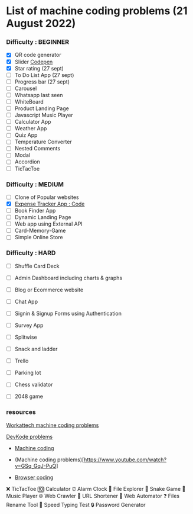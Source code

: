
# List of machine coding problems (21 August 2022)

### Difficulty : BEGINNER

- [x]   QR code generator
- [x]   Slider [Codepen](https://codepen.io/pujarini/pen/YzaoNdg)
- [x]  Star rating (27 sept)
- [ ]  To Do List App (27 sept)
- [ ]  Progress bar (27 sept)
- [ ]  Carousel
- [ ]  Whatsapp last seen
- [ ]  WhiteBoard
- [ ]  Product Landing Page
- [ ]  Javascript Music Player
- [ ] Calculator App
- [ ]  Weather App
- [ ]  Quiz App
- [ ]  Temperature Converter
- [ ]  Nested Comments
- [ ]  Modal
- [ ]  Accordion
- [ ]  TicTacToe

### Difficulty : MEDIUM
- [ ] Clone of Popular websites
- [x] [Expense Tracker App : Code](https://github.com/Pujarini/js-expense-tracker/tree/master)
- [ ] Book Finder App
- [ ] Dynamic Landing Page
- [ ] Web app using External API
- [ ] Card-Memory-Game
- [ ] Simple Online Store

### Difficulty : HARD
- [ ] Shuffle Card Deck
- [ ] Admin Dashboard including charts & graphs
- [ ] Blog or Ecommerce website
- [ ] Chat App
- [ ] Signin & Signup Forms using Authentication
- [ ] Survey App
- [ ] Splitwise
- [ ] Snack and ladder
- [ ] Trello
- [ ] Parking lot
- [ ] Chess validator
- [ ] 2048 game




### resources

[Workattech machine coding problems](https://workat.tech/machine-coding/article/how-to-practice-for-machine-coding-kp0oj3sw2jca)

[DevKode problems](https://workat.tech/machine-coding/article/how-to-practice-for-machine-coding-kp0oj3sw2jca)

- [Machine coding ](https://github.com/topics/machine-coding?l=javascript)

- (Machine coding problems)[https://www.youtube.com/watch?v=GSq_GqJ-PuQ]

- [Browser coding](https://www.youtube.com/watch?v=FjnHF3CXEaM)

❌ TicTacToe
🔟 Calculator
⏰ Alarm Clock
📁 File Explorer
🐍 Snake Game
🎵 Music Player
🌐 Web Crawler
🔗 URL Shortener
🤖 Web Automator
❓ Files Rename Tool
🚅 Speed Typing Test
🔒 Password Generator






